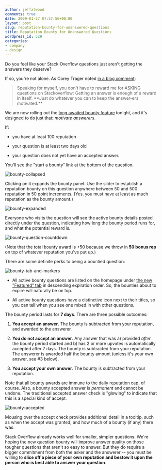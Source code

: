 ```yaml
---
author: jeffatwood
comments: true
date: 2009-01-27 07:57:56+00:00
layout: post
slug: reputation-bounty-for-unanswered-questions
title: Reputation Bounty for Unanswered Questions
wordpress_id: 529
categories:
- company
- design
---
```



Do you feel like your Stack Overflow questions just aren't getting the answers they deserve?



If so, you're not alone. As Corey Trager noted [in a blog comment](http://ifdefined.com/blog/post/2008/10/Jeff-Atwood-is-trying-to-kill-me.aspx):





<blockquote>
Speaking for myself, you don't have to reward me for ASKING questions on Stackoverflow: Getting an answer is enough of a reward in itself. **Just do whatever you can to keep the answer-ers motivated.**
</blockquote>





We are now rolling out the [long awaited bounty feature](http://stackoverflow.uservoice.com/pages/general/suggestions/18291-bounty-system-for-unanswered-questions) tonight, and it's designed to do just that: _motivate answerers_.



If:




  * you have at least 100 reputation

  * your question is at least two days old

  * your question does not yet have an accepted answer.




You'll see the "start a bounty" link at the bottom of the question.



![bounty-collapsed](/blog/images/wordpress/bounty-collapsed.png)



Clicking on it expands the bounty panel. Use the slider to establish a reputation bounty on this question anywhere between 50 and 500 reputation in 50 point increments. (Yes, you must have at least as much reputation as the bounty amount.)



![bounty-expanded](/blog/images/wordpress/bounty-expanded.png)



Everyone who visits the question will see the active bounty details posted directly under the question, indicating how long the bounty period runs for, and what the potential reward is.



![bounty-question-countdown](/blog/images/wordpress/bounty-question-countdown.png)



(Note that the total bounty award is +50 because we throw in **50 bonus rep** on top of whatever reputation you've put up.)



There are some definite perks to being a bountied question:



![bounty-tab-and-markers](/blog/images/wordpress/bounty-tab-and-markers.png)







  * All active bounty questions are listed on the homepage under [the new "Featured" tab](http://stackoverflow.com/?sort=featured) in descending expiration order. So, the bounties about to expire will naturally be on top.

  * All active bounty questions have a distinctive icon next to their titles, so you can tell when you see one mixed in with other questions.








The bounty period lasts for **7 days**. There are three possible outcomes:







  1. **You accept an answer**. The bounty is subtracted from your reputation, and awarded to the answerer.  
  


  2. **You do not accept an answer**. Any answer that was a) provided _after_ the bounty period started and b) has 2 or more upvotes is automatically accepted after 7 days. The bounty is subtracted from your reputation. The answerer is awarded half the bounty amount (unless it's your own answer, see #3 below).  
  


  3. **You accept your own answer**. The bounty is subtracted from your reputation.




Note that all bounty awards are immune to the daily reputation cap, of course. Also, a bounty accepted answer is _permanent_ and cannot be undone. The traditional accepted answer check is "glowing" to indicate that this is a special kind of accept. 



![bounty-accepted](/blog/images/wordpress/bounty-accepted.png)



Mousing over the accept check provides additional detail in a tooltip, such as when the accept was granted, and how much of a bounty (if any) there was.



Stack Overflow already works well for smaller, simpler questions. We're hoping the new question bounty will improve answer quality on those tougher questions that aren't so easy to answer. But they do require a bigger commitment from both the asker and the answerer -- you must be willing to **slice off a piece of your own reputation and bestow it upon the person who is best able to answer your question**.

